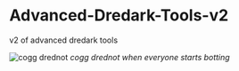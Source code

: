 # Advanced-Dredark-Tools-v2
v2 of advanced dredark tools

![cogg drednot](https://cdn.discordapp.com/attachments/752138183814283328/781794370340519948/a_601be13fa20df060dbd7464d0e513f57_1_1.png)
*cogg drednot when everyone starts botting*
